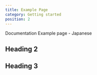 ```yaml
---
title: Example Page
category: Getting started
position: 2
---
```


Documentation Example page - Japanese

## Heading 2

## Heading 3
